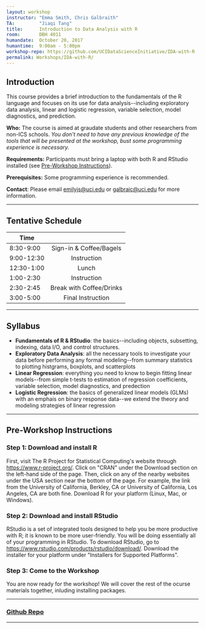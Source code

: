 ```yaml
---
layout: workshop
instructor: "Emma Smith, Chris Galbraith"
TA: 		"Jiaqi Tang"
title: 		Introduction to Data Analysis with R
room:		DBH 4011
humandate:	October 20, 2017
humantime:	9:00am - 5:00pm
workshop-repo: https://github.com/UCIDataScienceInitiative/IDA-with-R
permalink: Workshops/IDA-with-R/
---
```


## Introduction
This course provides a brief introduction to the fundamentals of the R language and focuses on its use for data analysis--including exploratory data analysis, linear and logistic regression, variable selection, model diagnostics, and prediction.


**Who:** The course is aimed at graudate students and other researchers from non-ICS schools. *You don't need to have any previous knowledge of the tools that will be presented at the workshop, bust some programming experience is necessary.*

**Requirements:** Participants must bring a laptop with both R and RStudio installed (see [Pre-Workshop Instructions](#Instructions)). 

**Prerequisites:** Some programming experience is recommended. 

**Contact**: Please email [emilyjs@uci.edu](mailto:emilyjs@uci.edu) or [galbraic@uci.edu](mailto:galbraic@uci.edu) for more information.


* * *


## <a name="Schedule"></a>Tentative Schedule

| 	   Time	    |           				|
| ------------- | :-------------:			|
| 	8:30-9:00  	| Sign-in & Coffee/Bagels	|
| 	9:00-12:30 	| Instruction 				|
| 	12:30-1:00 	| Lunch						|
| 	1:00-2:30	| Instruction 				|
| 	2:30-2:45	| Break	with Coffee/Drinks	|
| 	3:00-5:00	| Final Instruction 		|


* * *


## <a name="Syllabus"></a>Syllabus

* **Fundamentals of R & RStudio**: the basics--including objects, subsetting, indexing, data I/O, and control structures.
* **Exploratory Data Analysis**: all the necessary tools to investigate your data before performing any formal modeling--from summary statistics to plotting histgrams, boxplots, and scatterplots
* **Linear Regression**: everything you need to know to begin fitting linear models--from simple t-tests to estimation of regression coefficients, variable selection, model diagnostics, and predection 
* **Logistic Regression**: the basics of generalized linear models (GLMs) with an emphais on binary response data--we extend the theory and modeling strategies of linear regression


* * *


## <a name="Instructions"></a>Pre-Workshop Instructions

### Step 1: Download and install R
First, visit The R Project for Statistical Computing's website through <https://www.r-project.org/>. Click on "CRAN" under the Download section on the left-hand side of the page. Then, click on any of the nearby websites under the USA section near the bottom of the page. For example, the link from the University of California, Berkley, CA or University of California, Los Angeles, CA are both fine. Download R for your platform (Linux, Mac, or Windows).


### Step 2: Download and install RStudio
RStudio is a set of integrated tools designed to help you be more productive with R; it is known to be more user-friendly. You will be doing essentially all of your programming in RStudio. To download RStudio, go to <https://www.rstudio.com/products/rstudio/download/>. Download the installer for your platform under "Installers for Supported Platforms".


### Step 3: Come to the Workshop
You are now ready for the workshop! We will cover the rest of the ocurse materials together, inluding installing packages.


* * *


### <a name="Repo" href="https://github.com/UCIDataScienceInitiative/IDA-with-R">Github Repo</a>


* * *


<!-- ### <a name="Registration"></a>Registration
<script type="text/javascript" src="https://uci-oai.formstack.com/forms/js.php/intro_r041217"></script><noscript><a href="https://uci-oai.formstack.com/forms/intro_r041217" title="Online Form">Online Form - 4/13/17 - Intro to R</a></noscript> -->

